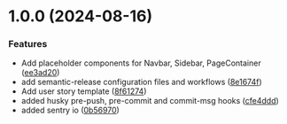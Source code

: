 # 1.0.0 (2024-08-16)


### Features

* Add placeholder components for Navbar, Sidebar, PageContainer ([ee3ad20](https://github.com/PandaCoffeeBara/CodeRefresherHub/commit/ee3ad2068b30a0203672b507dfb61fc6a7c99a1e))
* add semantic-release configuration files and workflows ([8e1674f](https://github.com/PandaCoffeeBara/CodeRefresherHub/commit/8e1674f6788a9a29e35e16b5ea064e70ff884301))
* Add user story template ([8f61274](https://github.com/PandaCoffeeBara/CodeRefresherHub/commit/8f612748ec236b8d6b7dcbba9debd89dab5c783d))
* added husky pre-push, pre-commit and commit-msg hooks ([cfe4ddd](https://github.com/PandaCoffeeBara/CodeRefresherHub/commit/cfe4dddaac6d5d97617c052e8eb6d4c4d43d24db))
* added sentry io ([0b56970](https://github.com/PandaCoffeeBara/CodeRefresherHub/commit/0b56970ed1834d38f438630f07eafcbac641e950))
